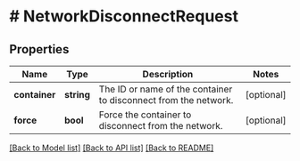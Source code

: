 # # NetworkDisconnectRequest

## Properties

Name | Type | Description | Notes
------------ | ------------- | ------------- | -------------
**container** | **string** | The ID or name of the container to disconnect from the network. | [optional]
**force** | **bool** | Force the container to disconnect from the network. | [optional]

[[Back to Model list]](../../README.md#models) [[Back to API list]](../../README.md#endpoints) [[Back to README]](../../README.md)
